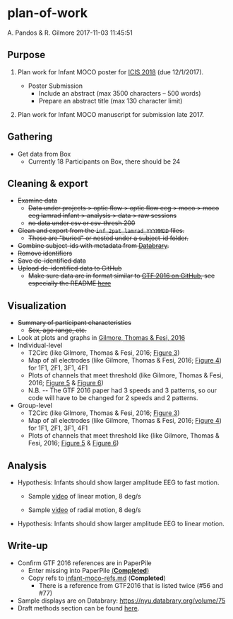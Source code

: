 plan-of-work
================
A. Pandos & R. Gilmore
2017-11-03 11:45:51

Purpose
-------

1.  Plan work for Infant MOCO poster for [ICIS 2018](https://infantstudies.org/congress-2018/) (due 12/1/2017).
    -   Poster Submission
        -   Include an abstract (max 3500 characters – 500 words)
        -   Prepare an abstract title (max 130 character limit)

2.  Plan work for Infant MOCO manuscript for submission late 2017.

Gathering
---------

-   Get data from Box
    -   Currently 18 Participants on Box, there should be 24

Cleaning & export
-----------------

-   ~~Examine data~~
    -   ~~Data under projects &gt; optic flow &gt; optic flow eeg &gt; moco &gt; moco eeg lamrad infant &gt; analysis &gt; data &gt; raw sessions~~
    -   ~~no data under csv or csv-thresh 200~~
-   ~~Clean and export from the `inf_2pat_lamrad_YYYMMDD` files.~~
    -   ~~These are "buried" or nested under a subject-id folder.~~
-   ~~Combine subject-ids with metadata from [Databrary](https://databrary.org/volume/146).~~
-   ~~Remove identifiers~~
-   ~~Save de-identified data~~
-   ~~Upload de-identified data to GitHub~~
    -   ~~Make sure data are in format similar to [GTF 2016 on GitHub](https://github.com/gilmore-lab/gilmore-thomas-fesi-2015), see especially the README [here](https://github.com/gilmore-lab/gilmore-thomas-fesi-2015/tree/master/csv)~~

Visualization
-------------

-   ~~Summary of participant characteristics~~
    -   ~~Sex, age range, etc.~~
-   Look at plots and graphs in [Gilmore, Thomas & Fesi, 2016](http://journals.plos.org/plosone/article?id=10.1371/journal.pone.0157911)
-   Individual-level
    -   T2Circ (like Gilmore, Thomas & Fesi, 2016; [Figure 3](http://journals.plos.org/plosone/article/figure?id=10.1371/journal.pone.0157911.g003))
    -   Map of all electrodes (like Gilmore, Thomas & Fesi, 2016; [Figure 4](http://journals.plos.org/plosone/article/figure?id=10.1371/journal.pone.0157911.g004)) for 1F1, 2F1, 3F1, 4F1
    -   Plots of channels that meet threshold (like Gilmore, Thomas & Fesi, 2016; [Figure 5](http://journals.plos.org/plosone/article/figure?id=10.1371/journal.pone.0157911.g005) & [Figure 6](http://journals.plos.org/plosone/article/figure?id=10.1371/journal.pone.0157911.g006))
    -   N.B. -- The GTF 2016 paper had 3 speeds and 3 patterns, so our code will have to be changed for 2 speeds and 2 patterns.
-   Group-level
    -   T2Circ (like Gilmore, Thomas & Fesi, 2016; [Figure 3](http://journals.plos.org/plosone/article/figure?id=10.1371/journal.pone.0157911.g003))
    -   Map of all electrodes (like Gilmore, Thomas & Fesi, 2016; [Figure 4](http://journals.plos.org/plosone/article/figure?id=10.1371/journal.pone.0157911.g004)) for 1F1, 2F1, 3F1, 4F1
    -   Plots of channels that meet threshold like (like Gilmore, Thomas & Fesi, 2016; [Figure 5](http://journals.plos.org/plosone/article/figure?id=10.1371/journal.pone.0157911.g005) & [Figure 6](http://journals.plos.org/plosone/article/figure?id=10.1371/journal.pone.0157911.g006))

Analysis
--------

-   Hypothesis: Infants should show larger amplitude EEG to fast motion.

    -   Sample [video](https://nyu.databrary.org/slot/11442/32561,42614/asset/38756/download?inline=true) of linear motion, 8 deg/s

    -   Sample [video](https://nyu.databrary.org/slot/11442/10642,20695/asset/38752/download?inline=true) of radial motion, 8 deg/s

-   Hypothesis: Infants should show larger amplitude EEG to linear motion.

Write-up
--------

-   Confirm GTF 2016 references are in PaperPile
    -   Enter missing into PaperPile [(**Completed**)](https://paperpile.com/app/label/96331605-5b62-0cd2-a201-73b1c6dd5a96)
    -   Copy refs to [infant-moco-refs.md](https://github.com/gilmore-lab/moco/blob/master/infant-moco-refs.md) (**Completed**)
        -   There is a reference from GTF2016 that is listed twice (\#56 and \#77)
-   Sample displays are on Databrary: <https://nyu.databrary.org/volume/75>
-   Draft methods section can be found [here](moco-inf-2pat-lamrad-manuscript2016.md).

<!-- | Column 1 | Column 2 | -->
<!-- |----------|----------| -->
<!-- | value 1  | value 2  | -->
<!-- | value 3  | "hey"    | -->
<!-- || not blank          | -->

